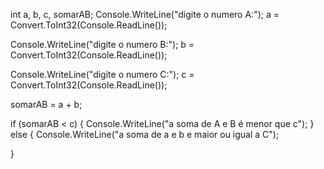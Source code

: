 int a, b, c, somarAB;
Console.WriteLine("digite o numero A:");
a = Convert.ToInt32(Console.ReadLine());

Console.WriteLine("digite o numero B:");
b = Convert.ToInt32(Console.ReadLine());

Console.WriteLine("digite o numero C:");
c = Convert.ToInt32(Console.ReadLine());

somarAB = a + b;

if (somarAB < c)
{
    Console.WriteLine("a soma de A e B é menor que c");
}
else
{
    Console.WriteLine("a soma de a e b e maior ou igual a C");

}

